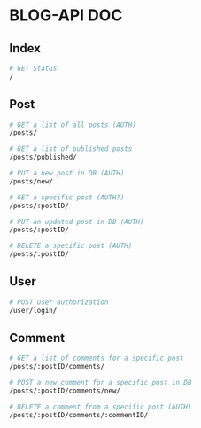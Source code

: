 # BLOG-API DOC

## Index

```bash
# GET Status
/
```

## Post

```bash
# GET a list of all posts (AUTH)
/posts/
```

```bash
# GET a list of published posts
/posts/published/
```

```bash
# PUT a new post in DB (AUTH)
/posts/new/
```

```bash
# GET a specific post (AUTH?)
/posts/:postID/
```

```bash
# PUT an updated post in DB (AUTH)
/posts/:postID/
```

```bash
# DELETE a specific post (AUTH)
/posts/:postID/
```

## User

```bash
# POST user authorization
/user/login/
```

## Comment

```bash
# GET a list of comments for a specific post
/posts/:postID/comments/
```

```bash
# POST a new comment for a specific post in DB
/posts/:postID/comments/new/
```

```bash
# DELETE a comment from a specific post (AUTH)
/posts/:postID/comments/:commentID/
```
